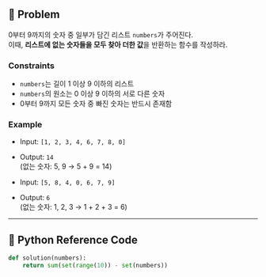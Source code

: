 ## 🧠 Problem
0부터 9까지의 숫자 중 일부가 담긴 리스트 `numbers`가 주어진다.  
이때, **리스트에 없는 숫자들을 모두 찾아 더한 값**을 반환하는 함수를 작성하라.

### Constraints
- `numbers`는 길이 1 이상 9 이하의 리스트
- `numbers`의 원소는 0 이상 9 이하의 서로 다른 숫자
- 0부터 9까지 모든 숫자 중 빠진 숫자는 반드시 존재함

### Example
- Input: `[1, 2, 3, 4, 6, 7, 8, 0]`
- Output: `14`  
  (없는 숫자: 5, 9 → 5 + 9 = 14)

- Input: `[5, 8, 4, 0, 6, 7, 9]`
- Output: `6`  
  (없는 숫자: 1, 2, 3 → 1 + 2 + 3 = 6)

---

## 🐍 Python Reference Code

```python
def solution(numbers):
    return sum(set(range(10)) - set(numbers))
```
